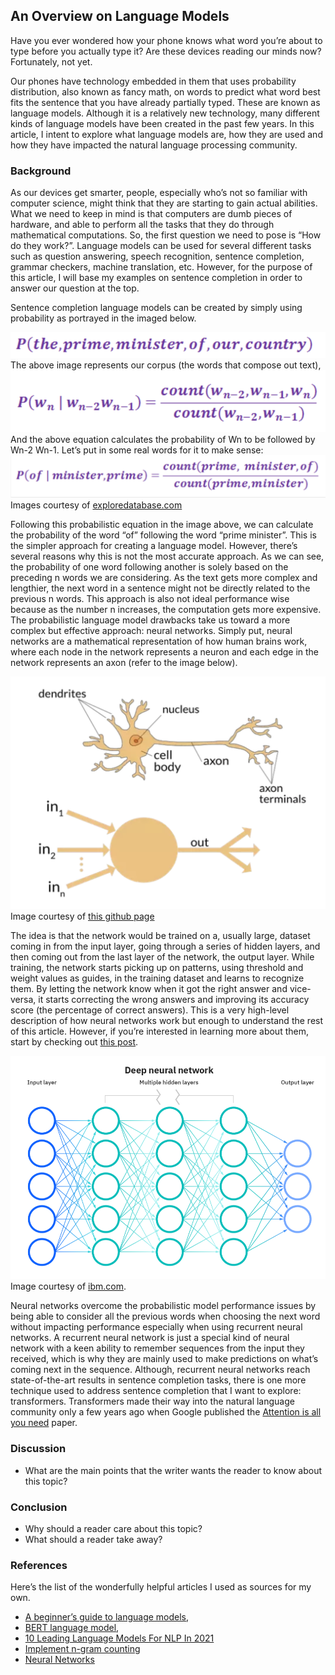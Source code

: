 ## An Overview on Language Models

Have you ever wondered how your phone knows what word you’re about to type before you actually type it? Are these devices reading our minds now? Fortunately, not yet. 

Our phones have technology embedded in them that uses probability distribution, also known as fancy math, on words to predict what word best fits the sentence that you have already partially typed. These are known as language models. Although it is a relatively new technology, many different kinds of language models have been created in the past few years. In this article, I intent to explore what language models are, how they are used and how they have impacted the natural language processing community.
 
### Background

As our devices get smarter, people, especially who’s not so familiar with computer science, might think that they are starting to gain actual abilities. What we need to keep in mind is that computers are dumb pieces of hardware, and able to perform all the tasks that they do through mathematical computations. So, the first question we need to pose is “How do they work?”.
Language models can be used for several different tasks such as question answering, speech recognition, sentence completion, grammar checkers, machine translation, etc. However, for the purpose of this article, I will base my examples on sentence completion in order to answer our question at the top. 

Sentence completion language models can be created by simply using probability as portrayed in the imaged below. 

![here](corpus.png)
The above image represents our corpus (the words that compose out text),
![](prob-eq.png)
And the above equation calculates the probability of Wn to be followed by Wn-2 Wn-1. 
Let’s put in some real words for it to make sense:
![](prob-example.png)
Images courtesy of [exploredatabase.com](https://www.exploredatabase.com/2020/04/bigram-trigram-and-ngram-language-model-in-nlp.html)

Following this probabilistic equation in the image above, we can calculate the probability of the word “of” following the word “prime minister”. This is the simpler approach for creating a language model. However, there’s several reasons why this is not the most accurate approach. As we can see, the probability of one word following another is solely based on the preceding n words we are considering. As the text gets more complex and lengthier, the next word in a sentence might not be directly related to the previous n words. This approach is also not ideal performance wise because as the number n increases, the computation gets more expensive. 
The probabilistic language model drawbacks take us toward a more complex but effective approach: neural networks. Simply put, neural networks are a mathematical representation of how human brains work, where each node in the network represents a neuron and each edge in the network represents an axon (refer to the image below). 

![](axon.png)
Image courtesy of [this github page](https://github.com/fastai/fastbook/blob/master/01_intro.ipynb)

The idea is that the network would be trained on a, usually large, dataset coming in from the input layer, going through a series of hidden layers, and then coming out from the last layer of the network, the output layer. While training, the network starts picking up on patterns, using threshold and weight values as guides, in the training dataset and learns to recognize them. By letting the network know when it got the right answer and vice-versa, it starts correcting the wrong answers and improving its accuracy score (the percentage of correct answers). 
This is a very high-level description of how neural networks work but enough to understand the rest of this article. However, if you’re interested in learning more about them, start by checking out [this post](https://www.ibm.com/cloud/learn/neural-networks).

![](nn.png)
Image courtesy of [ibm.com](https://www.ibm.com/cloud/learn/neural-networks).

Neural networks overcome the probabilistic model performance issues by being able to consider all the previous words when choosing the next word without impacting performance especially when using recurrent neural networks. A recurrent neural network is just a special kind of neural network with a keen ability to remember sequences from the input they received, which is why they are mainly used to make predictions on what’s coming next in the sequence.
Although, recurrent neural networks reach state-of-the-art results in sentence completion tasks, there is one more technique used to address sentence completion that I want to explore: transformers. 
Transformers made their way into the natural language community only a few years ago when Google published the [Attention is all you need](https://arxiv.org/abs/1706.03762) paper. 


### Discussion

- What are the main points that the writer wants the reader to know about this topic?


### Conclusion

- Why should a reader care about this topic?
- What should a reader take away?


### References 

Here’s the list of the wonderfully helpful articles I used as sources for my own. 
- [A beginner’s guide to language models](https://towardsdatascience.com/the-beginners-guide-to-language-models-aa47165b57f9),
- [BERT language model](https://www.techtarget.com/searchenterpriseai/definition/BERT-language-model),
- [10 Leading Language Models For NLP In 2021](https://www.topbots.com/leading-nlp-language-models-2020/)
- [Implement n-gram counting](https://www.ee.columbia.edu/~stanchen/e6884/labs/lab3/x43.html)
- [Neural Networks](https://www.ibm.com/cloud/learn/neural-networks)
